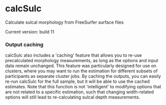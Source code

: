 # calcSulc
Calculate sulcal morphology from FreeSurfer surface files

Current version: build 11


### Output caching
calcSulc also includes a 'caching' feature that allows you to re-use precalculated morphology measurements, as long as the options and input data remain unchanged. This feature was particularly designed for use on clusters, where you may want to run the estimation for different subsets of participants as separate cluster jobs. By caching the outputs, you can easily re-run calcSulc for the full sample, but it will be able to use the cached estimates. Note that this function is not 'intelligent' to modifying options that are not related to a specific estimation, such that changing width-related options will still lead to re-calculating sulcal depth measurements.
